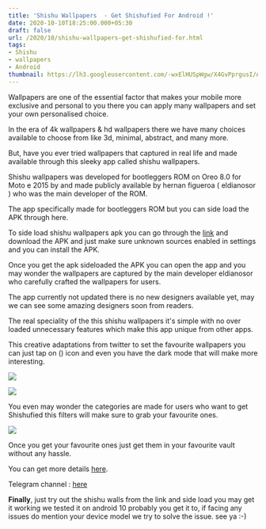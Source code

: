 ```yaml
---
title: 'Shishu Wallpapers  - Get Shishufied For Android !'
date: 2020-10-10T18:25:00.000+05:30
draft: false
url: /2020/10/shishu-wallpapers-get-shishufied-for.html
tags: 
- Shishu
- wallpapers
- Android
thumbnail: https://lh3.googleusercontent.com/-wxElHUSpWgw/X4GvPprgusI/AAAAAAAABws/TFqvgYow2iQltSaQBJAuC4RIqlLZq2h6wCLcBGAsYHQ/s1600/1602334520830141-0.png
---
```


  

Wallpapers are one of the essential factor that makes your mobile more exclusive and personal to you there you can apply many wallpapers and set your own personalised choice.

  

In the era of 4k wallpapers & hd wallpapers there we have many choices available to choose from like 3d, minimal, abstract, and many more.

  

But, have you ever tried wallpapers that captured in real life and made available through this sleeky app called shishu wallpapers.

  

Shishu wallpapers was developed for bootleggers ROM on Oreo 8.0 for Moto e 2015 by and made publicly available by hernan figueroa ( eldianosor ) who was the main developer of the ROM.

  

The app specifically made for bootleggers ROM but you can side load the APK through here.

  

To side load shishu wallpapers apk you can go through the [link](https://drive.google.com/file/d/13fdjxw_82JT_wi9TLQ8KGvatsS7W8pZX/view?usp=drivesdk) and download the APK and just make sure unknown sources enabled in settings and you can install the APK.

  

Once you get the apk sideloaded the APK you can open the app and you may wonder the wallpapers are captured by the main developer eldianosor who carefully crafted the wallpapers for users.

  

The app currently not updated there is no new designers available yet, may we can see some amazing designers soon from readers.

  

The real speciality of the this shishu wallpapers it's simple with no over loaded unnecessary features which make this app unique from other apps.

  

This creative adaptations from twitter to set the favourite wallpapers you can just tap on () icon and even you have the dark mode that will make more interesting.

  

 ![](https://lh3.googleusercontent.com/-DZeraEKdv4w/X4GpqMwQiHI/AAAAAAAABwU/fPXPDbW8IoI5UGkq1LV-m10E6ZYoVXOTwCLcBGAsYHQ/s1600/1602333092319297-0.png) 

 ![](https://lh3.googleusercontent.com/-Z-_VjiXtJVs/X4GppPmItAI/AAAAAAAABwQ/wTYvbuZIs5YFll6pjYrlguTU02J5U2mfACLcBGAsYHQ/s1600/1602333088422533-1.png) 

  

You even may wonder the categories are made for users who want to get Shishufied this filters will make sure to grab your favourite ones.

  

 ![](https://lh3.googleusercontent.com/-qoo1VVn8d7w/X4GpoJSInTI/AAAAAAAABwM/7cwasKiF8VcpRsS8WhSL-5xTQxnxSYd_gCLcBGAsYHQ/s1600/1602333082992049-2.png) 

  

Once you get your favourite ones just get them in your favourite vault without any hassle.

  

You can get more details [here](https://eldainosor.github.io/shishu/).

  

Telegram channel : [here](https://www.telegram.im/BTLGWalls)

  

**Finally**, just try out the shishu walls from the link and side load you may get it working we tested it on android 10 probably you get it to, if facing any issues do mention your device model we try to solve the issue. see ya :-)